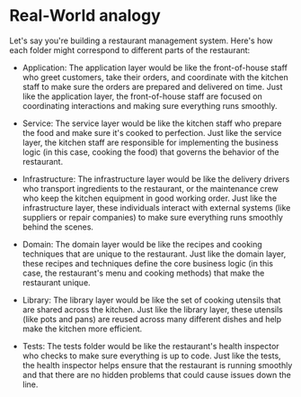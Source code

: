 # Real-World analogy 

Let's say you're building a restaurant management system. Here's how each folder might correspond to different parts of the restaurant:

- Application: The application layer would be like the front-of-house staff who greet customers, take their orders, and coordinate with the kitchen staff to make sure the orders are prepared and delivered on time. Just like the application layer, the front-of-house staff are focused on coordinating interactions and making sure everything runs smoothly.

- Service: The service layer would be like the kitchen staff who prepare the food and make sure it's cooked to perfection. Just like the service layer, the kitchen staff are responsible for implementing the business logic (in this case, cooking the food) that governs the behavior of the restaurant.

- Infrastructure: The infrastructure layer would be like the delivery drivers who transport ingredients to the restaurant, or the maintenance crew who keep the kitchen equipment in good working order. Just like the infrastructure layer, these individuals interact with external systems (like suppliers or repair companies) to make sure everything runs smoothly behind the scenes.

- Domain: The domain layer would be like the recipes and cooking techniques that are unique to the restaurant. Just like the domain layer, these recipes and techniques define the core business logic (in this case, the restaurant's menu and cooking methods) that make the restaurant unique.

- Library: The library layer would be like the set of cooking utensils that are shared across the kitchen. Just like the library layer, these utensils (like pots and pans) are reused across many different dishes and help make the kitchen more efficient.

- Tests: The tests folder would be like the restaurant's health inspector who checks to make sure everything is up to code. Just like the tests, the health inspector helps ensure that the restaurant is running smoothly and that there are no hidden problems that could cause issues down the line.